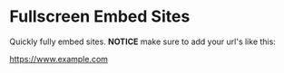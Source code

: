 # Fullscreen Embed Sites
Quickly fully embed sites.
**NOTICE** make sure to add your url's like this:

https://www.example.com
